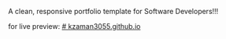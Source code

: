 A clean, responsive portfolio template for Software Developers!!!


for live preview:
[# kzaman3055.github.io](https://pola5h.github.io/)
 
